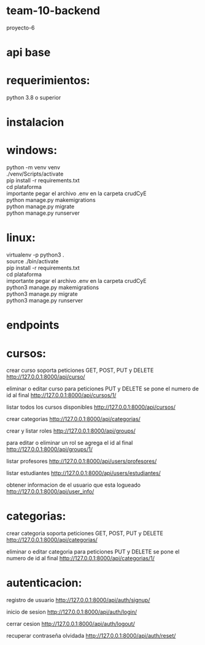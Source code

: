 # team-10-backend

proyecto-6


# api base

# requerimientos:

python 3.8 o superior

# instalacion

# windows:

python -m venv venv <br />
./venv/Scripts/activate <br />
pip install -r requirements.txt <br />
cd plataforma <br />
importante pegar el archivo .env en la carpeta crudCyE  <br />
python manage.py makemigrations <br />
python manage.py migrate <br />
python manage.py runserver <br />

# linux:

virtualenv -p python3 . <br />
source ./bin/activate <br />
pip install -r requirements.txt <br />
cd plataforma <br />
importante pegar el archivo .env en la carpeta crudCyE  <br />
python3 manage.py makemigrations <br />
python3 manage.py migrate <br />
python3 manage.py runserver <br />



# endpoints

# cursos:

crear curso
soporta peticiones GET, POST, PUT y DELETE
http://127.0.0.1:8000/api/curso/
 
eliminar o editar curso
para peticiones PUT y DELETE se pone el numero de id al final
http://127.0.0.1:8000/api/cursos/1/

listar todos los cursos disponibles
http://127.0.0.1:8000/api/cursos/

crear categorias
http://127.0.0.1:8000/api/categorias/

crear y listar roles
http://127.0.0.1:8000/api/groups/

para editar o eliminar un rol se agrega el id al final
http://127.0.0.1:8000/api/groups/1/

listar profesores
http://127.0.0.1:8000/api/users/profesores/

listar estudiantes
http://127.0.0.1:8000/api/users/estudiantes/

obtener informacion de el usuario que esta logueado
http://127.0.0.1:8000/api/user_info/


# categorias:

crear categoria
soporta peticiones GET, POST, PUT y DELETE
http://127.0.0.1:8000/api/categorias/

eliminar o editar categoria
para peticiones PUT y DELETE se pone el numero de id al final
http://127.0.0.1:8000/api/categorias/1/


# autenticacion:

registro de usuario
http://127.0.0.1:8000/api/auth/signup/

inicio de sesion
http://127.0.0.1:8000/api/auth/login/

cerrar cesion
http://127.0.0.1:8000/api/auth/logout/

recuperar contraseña olvidada
http://127.0.0.1:8000/api/auth/reset/

